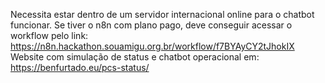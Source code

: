 Necessita estar dentro de um servidor internacional online para o chatbot funcionar.
Se tiver o n8n com plano pago, deve conseguir acessar o workflow pelo link: https://n8n.hackathon.souamigu.org.br/workflow/f7BYAyCY2tJhokIX
Website com simulação de status e chatbot operacional em:
https://benfurtado.eu/pcs-status/

